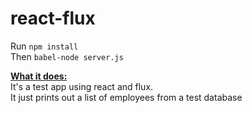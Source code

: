 # react-flux

Run `npm install`  
Then `babel-node server.js`  

<b><u> What it does:</b></u>  
It's a test app using react and flux.  
It just prints out a list of employees from a test database
